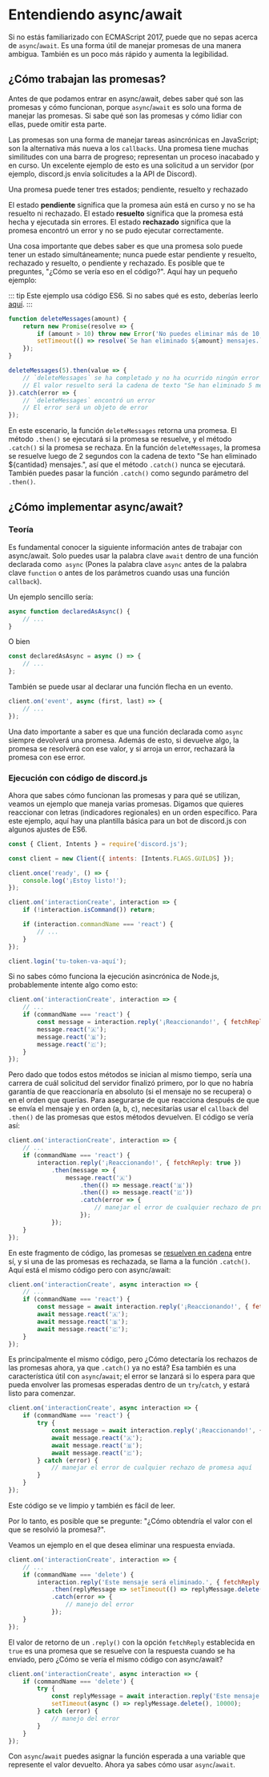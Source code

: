 # Entendiendo async/await

Si no estás familiarizado con ECMAScript 2017, puede que no sepas acerca de `async`/`await`. Es una forma útil de manejar promesas de una manera ambigua. También es un poco más rápido y aumenta la legibilidad.

## ¿Cómo trabajan las promesas?

Antes de que podamos entrar en async/await, debes saber qué son las promesas y cómo funcionan, porque `async`/`await` es solo una forma de manejar las promesas. Si sabe qué son las promesas y cómo lidiar con ellas, puede omitir esta parte.  

Las promesas son una forma de manejar tareas asincrónicas en JavaScript; son la alternativa más nueva a los `callbacks`. Una promesa tiene muchas similitudes con una barra de progreso; representan un proceso inacabado y en curso. Un excelente ejemplo de esto es una solicitud a un servidor (por ejemplo, discord.js envía solicitudes a la API de Discord).

Una promesa puede tener tres estados; pendiente, resuelto y rechazado

El estado **pendiente** significa que la promesa aún está en curso y no se ha resuelto ni rechazado.
El estado **resuelto** significa que la promesa está hecha y ejecutada sin errores.
El estado **rechazado** significa que la promesa encontró un error y no se pudo ejecutar correctamente.

Una cosa importante que debes saber es que una promesa solo puede tener un estado simultáneamente; nunca puede estar pendiente y resuelto, rechazado y resuelto, o pendiente y rechazado. Es posible que te preguntes, "¿Cómo se vería eso en el código?". Aquí hay un pequeño ejemplo:

::: tip
Este ejemplo usa código ES6. Si no sabes qué es esto, deberías leerlo [aquí](/informacion-adicional/sintaxis-ES6.html).
:::

```js
function deleteMessages(amount) {
	return new Promise(resolve => {
		if (amount > 10) throw new Error('No puedes eliminar más de 10 mensajes a la vez.');
		setTimeout(() => resolve(`Se han eliminado ${amount} mensajes.`), 2000);
	});
}

deleteMessages(5).then(value => {
	// `deleteMessages` se ha completado y no ha ocurrido ningún error
	// El valor resuelto será la cadena de texto "Se han eliminado 5 mensajes."
}).catch(error => {
	// `deleteMessages` encontró un error
	// El error será un objeto de error
});
```

En este escenario, la función `deleteMessages` retorna una promesa. El método `.then()` se ejecutará si la promesa se resuelve, y el método `.catch()` si la promesa se rechaza. En la función `deleteMessages`, la promesa se resuelve luego de 2 segundos con la cadena de texto "Se han eliminado ${cantidad} mensajes.", así que el método `.catch()` nunca se ejecutará. También puedes pasar la función `.catch()` como segundo parámetro del `.then()`.

## ¿Cómo implementar async/await?

### Teoría

Es fundamental conocer la siguiente información antes de trabajar con async/await. Solo puedes usar la palabra clave `await` dentro de una función declarada como` async` (Pones la palabra clave `async` antes de la palabra clave `function` o antes de los parámetros cuando usas una función `callback`).

Un ejemplo sencillo sería:

```js
async function declaredAsAsync() {
	// ...
}
```

O bien

```js
const declaredAsAsync = async () => {
	// ...
};
```

También se puede usar al declarar una función flecha en un evento.

```js
client.on('event', async (first, last) => {
	// ...
});
```

Una dato importante a saber es que una función declarada como `async` siempre devolverá una promesa. Además de esto, si devuelve algo, la promesa se resolverá con ese valor, y si arroja un error, rechazará la promesa con ese error.

### Ejecución con código de discord.js

Ahora que sabes cómo funcionan las promesas y para qué se utilizan, veamos un ejemplo que maneja varias promesas. Digamos que quieres reaccionar con letras (indicadores regionales) en un orden específico. Para este ejemplo, aquí hay una plantilla básica para un bot de discord.js con algunos ajustes de ES6.

```js
const { Client, Intents } = require('discord.js');

const client = new Client({ intents: [Intents.FLAGS.GUILDS] });

client.once('ready', () => {
	console.log('¡Estoy listo!');
});

client.on('interactionCreate', interaction => {
	if (!interaction.isCommand()) return;

	if (interaction.commandName === 'react') {
		// ...
	}
});

client.login('tu-token-va-aquí');
```

Si no sabes cómo funciona la ejecución asincrónica de Node.js, probablemente intente algo como esto:

```js {4-7}
client.on('interactionCreate', interaction => {
	// ...
	if (commandName === 'react') {
		const message = interaction.reply('¡Reaccionando!', { fetchReply: true });
		message.react('🇦');
		message.react('🇧');
		message.react('🇨');
	}
});
```

Pero dado que todos estos métodos se inician al mismo tiempo, sería una carrera de cuál solicitud del servidor finalizó primero, por lo que no habría garantía de que reaccionaría en absoluto (si el mensaje no se recupera) o en el orden que querías. Para asegurarse de que reacciona después de que se envía el mensaje y en orden (a, b, c), necesitarías usar el `callback` del `.then()` de las promesas que estos métodos devuelven. El código se vería así:

```js {4-12}
client.on('interactionCreate', interaction => {
	// ...
	if (commandName === 'react') {
		interaction.reply('¡Reaccionando!', { fetchReply: true })
			.then(message => {
				message.react('🇦')
					.then(() => message.react('🇧'))
					.then(() => message.react('🇨'))
					.catch(error => {
						// manejar el error de cualquier rechazo de promesa aquí
					});
			});
	}
});
```

En este fragmento de código, las promesas se [resuelven en cadena](https://developer.mozilla.org/es/docs/Web/JavaScript/Reference/Global_Objects/Promise/then#encadenamiento) entre sí, y si una de las promesas es rechazada, se llama a la función `.catch()`. Aquí está el mismo código pero con async/await:

```js {1,4-7}
client.on('interactionCreate', async interaction => {
	// ...
	if (commandName === 'react') {
		const message = await interaction.reply('¡Reaccionando!', { fetchReply: true });
		await message.react('🇦');
		await message.react('🇧');
		await message.react('🇨');
	}
});
```

Es principalmente el mismo código, pero ¿Cómo detectaría los rechazos de las promesas ahora, ya que `.catch()` ya no está? Esa también es una característica útil con `async`/`await`; el error se lanzará si lo espera para que pueda envolver las promesas esperadas dentro de un `try`/`catch`, y estará listo para comenzar.

```js {1,4-11}
client.on('interactionCreate', async interaction => {
	if (commandName === 'react') {
		try {
			const message = await interaction.reply('¡Reaccionando!', { fetchReply: true });
			await message.react('🇦');
			await message.react('🇧');
			await message.react('🇨');
		} catch (error) {
			// manejar el error de cualquier rechazo de promesa aquí
		}
	}
});
```

Este código se ve limpio y también es fácil de leer.

Por lo tanto, es posible que se pregunte: "¿Cómo obtendría el valor con el que se resolvió la promesa?".

Veamos un ejemplo en el que desea eliminar una respuesta enviada.

```js {3-9}
client.on('interactionCreate', interaction => {
	// ...
	if (commandName === 'delete') {
		interaction.reply('Este mensaje será eliminado.', { fetchReply: true })
			.then(replyMessage => setTimeout(() => replyMessage.delete(), 10000))
			.catch(error => {
				// manejo del error
			});
	}
});
```

El valor de retorno de un `.reply()` con la opción `fetchReply` establecida en `true` es una promesa que se resuelve con la respuesta cuando se ha enviado, pero ¿Cómo se vería el mismo código con async/await?

```js {1,4-10}
client.on('interactionCreate', async interaction => {
	if (commandName === 'delete') {
		try {
			const replyMessage = await interaction.reply('Este mensaje será eliminado.', { fetchReply: true });
			setTimeout(async () => replyMessage.delete(), 10000);
		} catch (error) {
			// manejo del error
		}
	}
});
```

Con `async`/`await` puedes asignar la función esperada a una variable que represente el valor devuelto. Ahora ya sabes cómo usar `async`/`await`.
